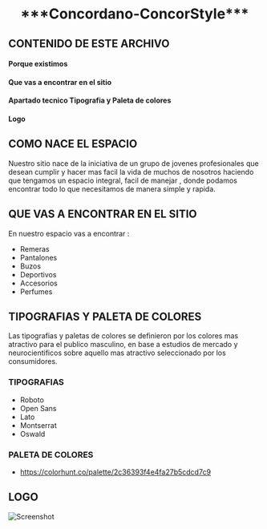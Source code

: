 <h1 align ="center"> ***Concordano-ConcorStyle*** </h1>

##  **CONTENIDO DE ESTE ARCHIVO**


#### Porque existimos
#### Que vas a encontrar en el sitio
#### Apartado tecnico Tipografia y Paleta de colores
#### Logo


## COMO NACE EL ESPACIO

Nuestro sitio nace de la iniciativa de un grupo de jovenes profesionales que desean cumplir y hacer mas facil la vida de muchos de nosotros
haciendo que tengamos un espacio integral, facil de manejar , donde podamos encontrar todo lo que necesitamos de manera simple y rapida.

##  QUE VAS A ENCONTRAR EN EL SITIO

En nuestro espacio vas a encontrar :

* Remeras
* Pantalones 
* Buzos
* Deportivos
* Accesorios
* Perfumes


## TIPOGRAFIAS Y PALETA DE COLORES

Las tipografias y paletas de colores se definieron por los colores mas atractivo para el publico masculino, en base a estudios de mercado y neurocientificos sobre aquello mas atractivo seleccionado por los consumidores.

### TIPOGRAFIAS

* Roboto
* Open Sans
* Lato
* Montserrat
* Oswald

### PALETA DE COLORES

* https://colorhunt.co/palette/2c36393f4e4fa27b5cdcd7c9


## LOGO


![Screenshot](LogoSample,jpg)

